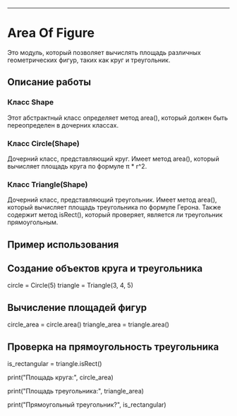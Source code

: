 ---

# Area Of Figure

Это модуль, который позволяет вычислять площадь различных геометрических фигур, таких как круг и треугольник.

## Описание работы

### Класс Shape
Этот абстрактный класс определяет метод area(), который должен быть переопределен в дочерних классах.

### Класс Circle(Shape)
Дочерний класс, представляющий круг. Имеет метод area(), который вычисляет площадь круга по формуле π * r^2.

### Класс Triangle(Shape)
Дочерний класс, представляющий треугольник. Имеет метод area(), который вычисляет площадь треугольника по формуле Герона. Также содержит метод isRect(), который проверяет, является ли треугольник прямоугольным.

## Пример использования
## Создание объектов круга и треугольника
circle = Circle(5)
triangle = Triangle(3, 4, 5)

## Вычисление площадей фигур
circle_area = circle.area()
triangle_area = triangle.area()

## Проверка на прямоугольность треугольника
is_rectangular = triangle.isRect()

print("Площадь круга:", circle_area)

print("Площадь треугольника:", triangle_area)

print("Прямоугольный треугольник?", is_rectangular)